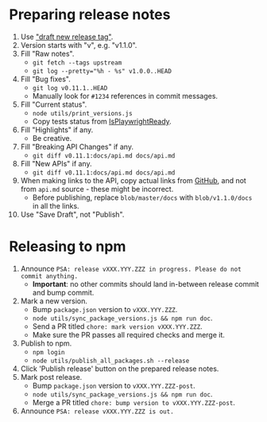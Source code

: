 # Preparing release notes

1. Use ["draft new release tag"](https://github.com/microsoft/playwright/releases/new).
1. Version starts with "v", e.g. "v1.1.0".
1. Fill "Raw notes".
    - `git fetch --tags upstream`
    - `git log --pretty="%h - %s" v1.0.0..HEAD`
1. Fill "Bug fixes".
    - `git log v0.11.1..HEAD`
    - Manually look for `#1234` references in commit messages.
1. Fill "Current status".
    - `node utils/print_versions.js`
    - Copy tests status from [IsPlaywrightReady](https://aslushnikov.github.io/isplaywrightready/).
1. Fill "Highlights" if any.
    - Be creative.
1. Fill "Breaking API Changes" if any.
    - `git diff v0.11.1:docs/api.md docs/api.md`
1. Fill "New APIs" if any.
    - `git diff v0.11.1:docs/api.md docs/api.md`
1. When making links to the API, copy actual links from [GitHub](https://github.com/microsoft/playwright/blob/master/docs/api.md), and not from `api.md` source - these might be incorrect.
    - Before publishing, replace `blob/master/docs` with `blob/v1.1.0/docs` in all the links.
1. Use "Save Draft", not "Publish".

# Releasing to npm

1. Announce `PSA: release vXXX.YYY.ZZZ in progress. Please do not commit anything.`
    - **Important**: no other commits should land in-between release commit and bump commit.
1. Mark a new version.
    - Bump `package.json` version to `vXXX.YYY.ZZZ`.
    - `node utils/sync_package_versions.js && npm run doc`.
    - Send a PR titled `chore: mark version vXXX.YYY.ZZZ`.
    - Make sure the PR passes all required checks and merge it.
1. Publish to npm.
    - `npm login`
    - `node utils/publish_all_packages.sh --release`
1. Click 'Publish release' button on the prepared release notes.
1. Mark post release.
    - Bump `package.json` version to `vXXX.YYY.ZZZ-post`.
    - `node utils/sync_package_versions.js && npm run doc`.
    - Merge a PR titled `chore: bump version to vXXX.YYY.ZZZ-post`.
1. Announce `PSA: release vXXX.YYY.ZZZ is out.`
